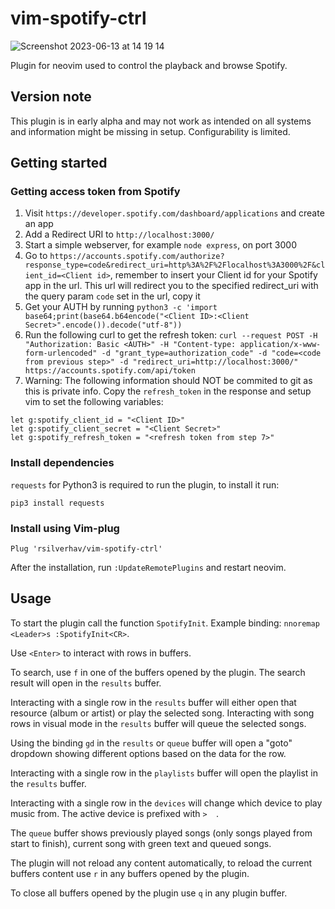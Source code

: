 # vim-spotify-ctrl
![Screenshot 2023-06-13 at 14 19 14](https://github.com/rsilverhav/vim-spotify-ctrl/assets/1221817/3e2c0ce7-1abb-4c1a-9e5d-7dc16645e441)


Plugin for neovim used to control the playback and browse Spotify.

## Version note
This plugin is in early alpha and may not work as intended on all systems and information might be missing in setup. Configurability is limited.

## Getting started

### Getting access token from Spotify
1. Visit `https://developer.spotify.com/dashboard/applications` and create an app
2. Add a Redirect URI to `http://localhost:3000/`
3. Start a simple webserver, for example `node express`, on port 3000
4. Go to `https://accounts.spotify.com/authorize?response_type=code&redirect_uri=http%3A%2F%2Flocalhost%3A3000%2F&client_id=<Client id>`, remember to insert your Client id for your Spotify app in the url. This url will redirect you to the specified redirect_uri with the query param `code` set in the url, copy it
7. Get your AUTH by running `python3 -c 'import base64;print(base64.b64encode("<Client ID>:<Client Secret>".encode()).decode("utf-8"))`
6. Run the following curl to get the refresh token: `curl --request POST -H "Authorization: Basic <AUTH>" -H "Content-type: application/x-www-form-urlencoded" -d "grant_type=authorization_code" -d "code=<code from previous step>" -d "redirect_uri=http://localhost:3000/" https://accounts.spotify.com/api/token`
7. Warning: The following information should NOT be commited to git as this is private info. Copy the `refresh_token` in the response and setup vim to set the following variables:
```
let g:spotify_client_id = "<Client ID>"
let g:spotify_client_secret = "<Client Secret>"
let g:spotify_refresh_token = "<refresh token from step 7>"
```

### Install dependencies
`requests` for Python3 is required to run the plugin, to install it run:
```
pip3 install requests
```

### Install using Vim-plug
```
Plug 'rsilverhav/vim-spotify-ctrl'
```
After the installation, run `:UpdateRemotePlugins` and restart neovim.

## Usage
To start the plugin call the function `SpotifyInit`. Example binding: `nnoremap <Leader>s :SpotifyInit<CR>`.

Use `<Enter>` to interact with rows in buffers.

To search, use `f` in one of the buffers opened by the plugin. The search result will open in the `results` buffer.

Interacting with a single row in the `results` buffer will either open that resource (album or artist) or play the selected song. Interacting with song rows in visual mode in the `results` buffer will queue the selected songs.

Using the binding `gd` in the `results` or `queue` buffer will open a "goto" dropdown showing different options based on the data for the row.

Interacting with a single row in the `playlists` buffer will open the playlist in the `results` buffer.

Interacting with a single row in the `devices` will change which device to play music from. The active device is prefixed with `>  `.

The `queue` buffer shows previously played songs (only songs played from start to finish), current song with green text and queued songs.

The plugin will not reload any content automatically, to reload the current buffers content use `r` in any buffers opened by the plugin.

To close all buffers opened by the plugin use `q` in any plugin buffer.

